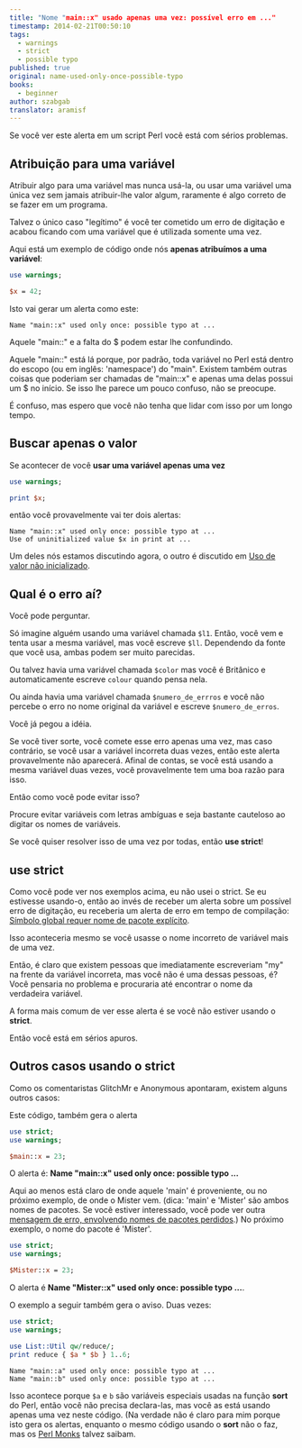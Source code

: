 ```yaml
---
title: "Nome "main::x" usado apenas uma vez: possível erro em ..."
timestamp: 2014-02-21T00:50:10
tags:
  - warnings
  - strict
  - possible typo
published: true
original: name-used-only-once-possible-typo
books:
  - beginner
author: szabgab
translator: aramisf
---
```



Se você ver este alerta em um script Perl você está com sérios problemas.


## Atribuição para uma variável

Atribuir algo para uma variável mas nunca usá-la, ou usar uma variável uma
única vez sem jamais atribuir-lhe valor algum, raramente é algo correto de se
fazer em um programa.

Talvez o único caso "legítimo" é você ter cometido um erro de digitação e
acabou ficando com uma variável que é utilizada somente uma vez.

Aqui está um exemplo de código onde nós <b>apenas atribuímos a uma variável</b>:

```perl
use warnings;

$x = 42;
```

Isto vai gerar um alerta como este:

```
Name "main::x" used only once: possible typo at ...
```

Aquele "main::" e a falta do $ podem estar lhe confundindo.

Aquele "main::" está lá porque, por padrão, toda variável no Perl está dentro
do escopo (ou em inglês: 'namespace') do "main". Existem também outras coisas
que poderiam ser chamadas de "main::x" e apenas uma delas possui um $ no
início. Se isso lhe parece um pouco confuso, não se preocupe.

É confuso, mas espero que você não tenha que lidar com isso por um longo
tempo.

## Buscar apenas o valor

Se acontecer de você <b>usar uma variável apenas uma vez</b>

```perl
use warnings;

print $x;
```

então você provavelmente vai ter dois alertas:

```
Name "main::x" used only once: possible typo at ...
Use of uninitialized value $x in print at ...
```

Um deles nós estamos discutindo agora, o outro é discutido em
[Uso de valor não inicializado](/uso-de-valor-nao-inicializado).


## Qual é o erro aí?

Você pode perguntar.

Só imagine alguém usando uma variável chamada `$l1`. Então, você vem e
tenta usar a mesma variável, mas você escreve `$ll`.
Dependendo da fonte que você usa, ambas podem ser muito parecidas.

Ou talvez havia uma variável chamada `$color` mas você é Britânico e
automaticamente escreve `colour` quando pensa nela.

Ou ainda havia uma variável chamada `$numero_de_errros` e você não
percebe o erro no nome original da variável e escreve
`$numero_de_erros`.

Você já pegou a idéia.

Se você tiver sorte, você comete esse erro apenas uma vez, mas caso contrário,
se você usar a variável incorreta duas vezes, então este alerta
provavelmente não aparecerá.
Afinal de contas, se você está usando a mesma variável duas vezes, você
provavelmente tem uma boa razão para isso.

Então como você pode evitar isso?

Procure evitar variáveis com letras ambíguas e seja bastante cauteloso ao
digitar os nomes de variáveis.

Se você quiser resolver isso de uma vez por todas, então <b>use strict</b>!

## use strict

Como você pode ver nos exemplos acima, eu não usei o strict. Se eu estivesse
usando-o, então ao invés de receber um alerta sobre um possível erro de
digitação, eu receberia um alerta de erro em tempo de compilação:
<a href="/simbolo-global-requer-nome-de-pacote-explicito">Símbolo global
requer nome de pacote explícito</a>.

Isso aconteceria mesmo se você usasse o nome incorreto de variável mais de uma vez.

Então, é claro que existem pessoas que imediatamente escreveriam "my" na
frente da variável incorreta, mas você não é uma dessas pessoas, é? Você
pensaria no problema e procuraria até encontrar o nome da verdadeira variável.

A forma mais comum de ver esse alerta é se você não estiver usando o
<b>strict</b>.

Então você está em sérios apuros.

## Outros casos usando o strict

Como os comentaristas GlitchMr e Anonymous apontaram, existem alguns outros
casos:

Este código, também gera o alerta

```perl
use strict;
use warnings;

$main::x = 23;
```

O alerta é: <b>Name "main::x" used only once: possible typo ...</b>

Aqui ao menos está claro de onde aquele 'main' é proveniente, ou no próximo
exemplo, de onde o Mister vem.
(dica: 'main' e 'Mister' são ambos nomes de pacotes. Se você estiver
interessado, você pode ver outra <a
href="/simbolo-global-requer-nome-de-pacote-explicito">mensagem de erro,
envolvendo nomes de pacotes perdidos</a>.)
No próximo exemplo, o nome do pacote é 'Mister'.

```perl
use strict;
use warnings;

$Mister::x = 23;
```

O alerta é <b>Name "Mister::x" used only once: possible typo ...</b>.

O exemplo a seguir também gera o aviso. Duas vezes:

```perl
use strict;
use warnings;

use List::Util qw/reduce/;
print reduce { $a * $b } 1..6;
```

```
Name "main::a" used only once: possible typo at ...
Name "main::b" used only once: possible typo at ...
```

Isso acontece porque `$a` e `b` são variáveis especiais usadas
na função <b>sort</b> do Perl, então você não precisa declara-las, mas você as
está usando apenas uma vez neste código.
(Na verdade não é claro para mim porque isto gera os alertas, enquanto o mesmo
código usando o <b>sort</b> não o faz, mas os <a
href="http://www.perlmonks.org/?node_id=1021888">Perl Monks</a> talvez saibam.
